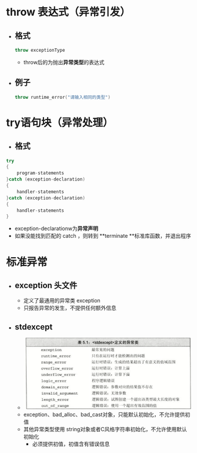 # throw 表达式（异常引发）
- ## 格式
    ```c++
    throw exceptionType
    ```
  - throw后的为抛出**异常类型**的表达式
- ## 例子
    ```c++
    throw runtime_error("请输入相同的类型")
    ```
# try语句块（异常处理）
- ## 格式
```c++
try
{
    program-statements
}catch (exception-declaration)
{
    handler-statements
}catch (exception-declaration)
{
    handler-statements
}
```
- exception-declarationw为**异常声明**
- 如果没能找到匹配的 catch ，则转到 **terminate **标准库函数，并退出程序

# 标准异常
- ## exception 头文件
  - 定义了最通用的异常类 exception
  - 只报告异常的发生，不提供任何额外信息
- ## stdexcept
  - ![](images/2023-09-16-15-23-34.png)
  - exception、bad_alloc、bad_cast对象，只能默认初始化，不允许提供初值
  - 其他异常类型使用 string对象或者C风格字符串初始化，不允许使用默认初始化
    - 必须提供初值，初值含有错误信息